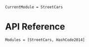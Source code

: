 ```@meta
CurrentModule = StreetCars
```

# API Reference

```@autodocs
Modules = [StreetCars, HashCode2014]
```

```@index

```
